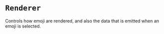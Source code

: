 # `Renderer`

Controls how emoji are rendered, and also the data that is emitted when an emoji is selected.